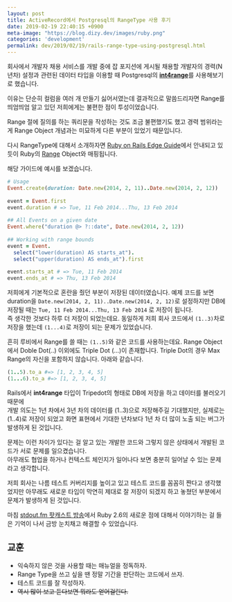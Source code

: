 ```yaml
---
layout: post
title: ActiveRecord에서 Postgresql의 RangeType 사용 후기
date: 2019-02-19 22:40:15 +0900
meta-image: "https://blog.dizy.dev/images/ruby.png"
categories: 'development'
permalink: dev/2019/02/19/rails-range-type-using-postgresql.html
---
```


회사에서 개발자 채용 서비스를 개발 중에 잡 포지션에 게시될 채용할 개발자의 경력(N년차) 설정과 관련된 데이터 타입을 이용할
때 Postgresql의 <a href="https://www.postgresql.org/docs/current/rangetypes.html" target='_blank'>**int4range**</a>를
사용해보기로 했습니다.

이유는 단순히 컬럼을 여러 개 만들기 싫어서였는데 결과적으로 말씀드리자면 Range를 띄엄띄엄 알고 있던 저희에게는 불편한
점이 투성이었습니다.

Range 절에 질의를 하는 쿼리문을 작성하는 것도 조금 불편했기도 했고 경력 범위라는 게 Range Object 개념과는 미묘하게 다른
부분이 있었기 때문입니다.

다시 RangeType에 대해서 소개하자면
<a href="https://edgeguides.rubyonrails.org/active_record_postgresql.html#range-types" target="_blank">Ruby on Rails
Edge Guide</a>에서 안내되고 있듯이 Ruby의 <a href="http://ruby-doc.org/core-2.5.3/Range.html" target="_blank">Range</a>
Object와 매핑됩니다.

해당 가이드에 예시를 보겠습니다.

```ruby
# Usage
Event.create(duration: Date.new(2014, 2, 11)..Date.new(2014, 2, 12))
 
event = Event.first
event.duration # => Tue, 11 Feb 2014...Thu, 13 Feb 2014
 
## All Events on a given date
Event.where("duration @> ?::date", Date.new(2014, 2, 12))
 
## Working with range bounds
event = Event.
  select("lower(duration) AS starts_at").
  select("upper(duration) AS ends_at").first
 
event.starts_at # => Tue, 11 Feb 2014
event.ends_at # => Thu, 13 Feb 2014
```

저희에게 기본적으로 혼란을 줬던 부분이 저장된 데이터였습니다. 예제 코드를 보면 duration을 `Date.new(2014, 2,
    11)..Date.new(2014, 2, 12)`로 설정하지만 DB에 저장될 때는 ``Tue, 11 Feb 2014...Thu, 13 Feb 2014`` 로 저장이
됩니다.<br/>
즉 생각한 것보다 하루 더 저장이 되었는데요. 동일하게 저희 회사 코드에서 `(1..3)`차로 저장을 했는데 `(1...4)`로 저장이
되는 문제가 있었습니다.

흔히 루비에서 Range를 쓸 때는 `(1..5)`와 같은 코드를 사용하는데요. Range Object에서 Doble Dot(..) 이외에도 Triple Dot
(...)이 존재합니다. Triple Dot의 경우 Max Range의 자신을 포함하지 않습니다. 아래와 같습니다.

```ruby
(1..5).to_a #=> [1, 2, 3, 4, 5]
(1...6).to_a #=> [1, 2, 3, 4, 5]
```

Rails에서 **int4range** 타입이 Tripedot의 형태로 DB에 저장을 하고 데이터를 불러오기 때문에<br/>
개발 의도는 1년 차에서 3년 차의 데이터를 (1..3)으로 저장해주길 기대했지만, 실제로는 (1..4)로 저장이 되었고 화면 표현에서
기대한 년차보다 1년 차 더 많이 노출 되는 버그가 발생하게 된 것입니다.

문제는 이런 차이가 있다는 걸 알고 있는 개발한 코드와 그렇지 않은 상태에서 개발된 코드가 서로 문제를 일으켰습니다.<br/>
아무래도 협업을 하거나 컨텍스트 체인지가 일어나다 보면 충분히 일어날 수 있는 문제라고 생각합니다.

저희 회사는 나름 테스트 커버리지를 높이고 있고 테스트 코드를 꼼꼼히 짠다고 생각했었지만 아무래도 새로운 타입이 막연히
제대로 잘 저장이 되겠지 하고 놓쳤던 부분에서 문제가 발생하게 된 것입니다.

마침 <a href="https://stdout.fm/" target="_blank">stdout.fm 팟캐스트 방송</a>에서 Ruby 2.6의 새로운 점에 대해서
이야기하는 걸 들은 기억이 나서 금방 눈치채고 해결할 수 있었습니다.

## 교훈

- 익숙하지 않은 것을 사용할 때는 매뉴얼을 정독하자.
- Range Type을 쓰고 싶을 땐 정말 기간을 판단하는 코드에서 쓰자.
- 테스트 코드를 잘 작성하자.
- ~~역시 많이 보고 듣다보면 뭐라도 얻어걸린다.~~
